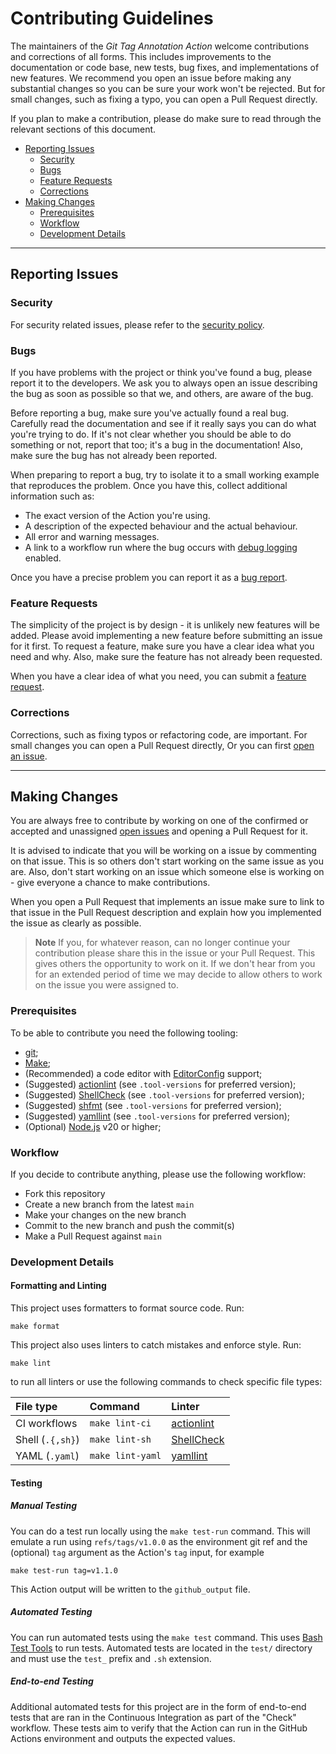 <!-- SPDX-License-Identifier: CC0-1.0 -->

# Contributing Guidelines

The maintainers of the _Git Tag Annotation Action_ welcome contributions and
corrections of all forms. This includes improvements to the documentation or
code base, new tests, bug fixes, and implementations of new features. We
recommend you open an issue before making any substantial changes so you can be
sure your work won't be rejected. But for small changes, such as fixing a typo,
you can open a Pull Request directly.

If you plan to make a contribution, please do make sure to read through the
relevant sections of this document.

- [Reporting Issues](#reporting-issues)
  - [Security](#security)
  - [Bugs](#bugs)
  - [Feature Requests](#feature-requests)
  - [Corrections](#corrections)
- [Making Changes](#making-changes)
  - [Prerequisites](#prerequisites)
  - [Workflow](#workflow)
  - [Development Details](#development-details)

---

## Reporting Issues

### Security

For security related issues, please refer to the [security policy].

### Bugs

If you have problems with the project or think you've found a bug, please report
it to the developers. We ask you to always open an issue describing the bug as
soon as possible so that we, and others, are aware of the bug.

Before reporting a bug, make sure you've actually found a real bug. Carefully
read the documentation and see if it really says you can do what you're trying
to do. If it's not clear whether you should be able to do something or not,
report that too; it's a bug in the documentation! Also, make sure the bug has
not already been reported.

When preparing to report a bug, try to isolate it to a small working example
that reproduces the problem. Once you have this, collect additional information
such as:

- The exact version of the Action you're using.
- A description of the expected behaviour and the actual behaviour.
- All error and warning messages.
- A link to a workflow run where the bug occurs with [debug logging] enabled.

Once you have a precise problem you can report it as a [bug report].

### Feature Requests

The simplicity of the project is by design - it is unlikely new features will be
added. Please avoid implementing a new feature before submitting an issue for it
first. To request a feature, make sure you have a clear idea what you need and
why. Also, make sure the feature has not already been requested.

When you have a clear idea of what you need, you can submit a [feature request].

### Corrections

Corrections, such as fixing typos or refactoring code, are important. For small
changes you can open a Pull Request directly, Or you can first [open an issue].

---

## Making Changes

You are always free to contribute by working on one of the confirmed or accepted
and unassigned [open issues] and opening a Pull Request for it.

It is advised to indicate that you will be working on a issue by commenting on
that issue. This is so others don't start working on the same issue as you are.
Also, don't start working on an issue which someone else is working on - give
everyone a chance to make contributions.

When you open a Pull Request that implements an issue make sure to link to that
issue in the Pull Request description and explain how you implemented the issue
as clearly as possible.

> **Note** If you, for whatever reason, can no longer continue your contribution
> please share this in the issue or your Pull Request. This gives others the
> opportunity to work on it. If we don't hear from you for an extended period of
> time we may decide to allow others to work on the issue you were assigned to.

### Prerequisites

To be able to contribute you need the following tooling:

- [git];
- [Make];
- (Recommended) a code editor with [EditorConfig] support;
- (Suggested) [actionlint] (see `.tool-versions` for preferred version);
- (Suggested) [ShellCheck] (see `.tool-versions` for preferred version);
- (Suggested) [shfmt] (see `.tool-versions` for preferred version);
- (Suggested) [yamllint] (see `.tool-versions` for preferred version);
- (Optional) [Node.js] v20 or higher;

### Workflow

If you decide to contribute anything, please use the following workflow:

- Fork this repository
- Create a new branch from the latest `main`
- Make your changes on the new branch
- Commit to the new branch and push the commit(s)
- Make a Pull Request against `main`

### Development Details

#### Formatting and Linting

This project uses formatters to format source code. Run:

```shell
make format
```

This project also uses linters to catch mistakes and enforce style. Run:

```shell
make lint
```

to run all linters or use the following commands to check specific file types:

| File type        | Command          | Linter       |
| :--------------- | :--------------- | :----------- |
| CI workflows     | `make lint-ci`   | [actionlint] |
| Shell (`.{,sh}`) | `make lint-sh`   | [ShellCheck] |
| YAML (`.yaml`)   | `make lint-yaml` | [yamllint]   |

#### Testing

##### Manual Testing

You can do a test run locally using the `make test-run` command. This will
emulate a run using `refs/tags/v1.0.0` as the environment git ref and the
(optional) `tag` argument as the Action's `tag` input, for example

```shell
make test-run tag=v1.1.0
```

This Action output will be written to the `github_output` file.

##### Automated Testing

You can run automated tests using the `make test` command. This uses [Bash Test
Tools] to run tests. Automated tests are located in the `test/` directory and
must use the `test_` prefix and `.sh` extension.

##### End-to-end Testing

Additional automated tests for this project are in the form of end-to-end tests
that are ran in the Continuous Integration as part of the "Check" workflow.
These tests aim to verify that the Action can run in the GitHub Actions
environment and outputs the expected values.

[actionlint]: https://github.com/rhysd/actionlint
[bash test tools]: https://thorsteinssonh.github.io/bash_test_tools/
[bug report]: https://github.com/ericcornelissen/git-tag-annotation-action/issues/new?labels=bug
[debug logging]: https://docs.github.com/en/actions/managing-workflow-runs/enabling-debug-logging
[editorconfig]: https://editorconfig.org/
[feature request]: https://github.com/ericcornelissen/git-tag-annotation-action/issues/new?labels=enhancement
[git]: https://git-scm.com/
[make]: https://www.gnu.org/software/make/
[node.js]: https://nodejs.org/en/
[open an issue]: https://github.com/ericcornelissen/git-tag-annotation-action/issues/new
[open issues]: https://github.com/ericcornelissen/git-tag-annotation-action/issues?q=is%3Aissue+is%3Aopen+no%3Aassignee
[security policy]: ./SECURITY.md
[shellcheck]: https://github.com/koalaman/shellcheck
[shfmt]: https://github.com/mvdan/sh
[yamllint]: https://github.com/adrienverge/yamllint
